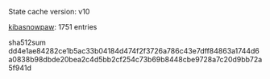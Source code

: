 State cache version: v10

[kibasnowpaw](https://github.com/kibasnowpaw): 1751 entries

sha512sum dd4e1ae84282ce1b5ac33b04184d474f2f3726a786c43e7dff84863a1744d6a0838b98dbde20bea2c4d5bb2cf254c73b69b8448cbe9728a7c20d9bb72a5f941d
